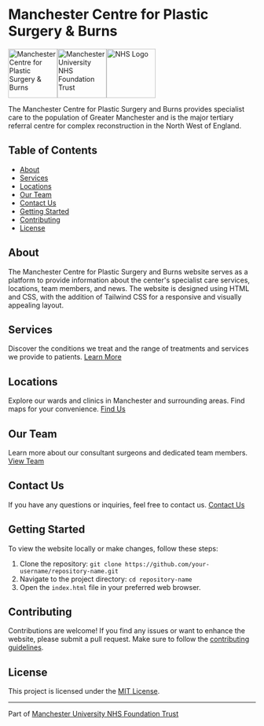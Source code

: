 # Manchester Centre for Plastic Surgery & Burns

<div style="display: flex; align-items: center;">
  <img src="https://mcrplasticsurgeryandburns.co.uk/cfpsb.jpg" alt="Manchester Centre for Plastic Surgery & Burns" height="100">
  <img src="https://mcrplasticsurgeryandburns.co.uk/mft.png" alt="Manchester University NHS Foundation Trust" height="100">
  <img src="https://mcrplasticsurgeryandburns.co.uk/nhs.png" alt="NHS Logo" height="100">
</div>


The Manchester Centre for Plastic Surgery and Burns provides specialist care to the population of Greater Manchester and is the major tertiary referral centre for complex reconstruction in the North West of England.

## Table of Contents

- [About](#about)
- [Services](#services)
- [Locations](#locations)
- [Our Team](#our-team)
- [Contact Us](#contact-us)
- [Getting Started](#getting-started)
- [Contributing](#contributing)
- [License](#license)

## About

The Manchester Centre for Plastic Surgery and Burns website serves as a platform to provide information about the center's specialist care services, locations, team members, and news. The website is designed using HTML and CSS, with the addition of Tailwind CSS for a responsive and visually appealing layout.

## Services

Discover the conditions we treat and the range of treatments and services we provide to patients. [Learn More](https://mcrplasticsurgeryandburns.co.uk/Services.html)

## Locations

Explore our wards and clinics in Manchester and surrounding areas. Find maps for your convenience. [Find Us](https://mcrplasticsurgeryandburns.co.uk/Locations.html)

## Our Team

Learn more about our consultant surgeons and dedicated team members. [View Team](https://mcrplasticsurgeryandburns.co.uk/OurTeam.html)

## Contact Us

If you have any questions or inquiries, feel free to contact us. [Contact Us](https://mcrplasticsurgeryandburns.co.uk/contact-us/)

## Getting Started

To view the website locally or make changes, follow these steps:

1. Clone the repository: `git clone https://github.com/your-username/repository-name.git`
2. Navigate to the project directory: `cd repository-name`
3. Open the `index.html` file in your preferred web browser.

## Contributing

Contributions are welcome! If you find any issues or want to enhance the website, please submit a pull request. Make sure to follow the [contributing guidelines](CONTRIBUTING.md).

## License

This project is licensed under the [MIT License](LICENSE).

---

Part of [Manchester University NHS Foundation Trust](http://www.mft.nhs.uk/)
